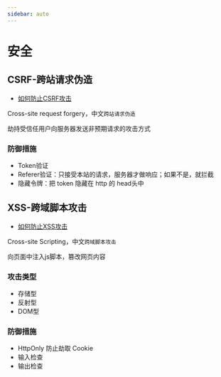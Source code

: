 ```yaml
---
sidebar: auto
---
```


# 安全

## CSRF-跨站请求伪造

- [如何防止CSRF攻击](https://tech.meituan.com/2018/10/11/fe-security-csrf.html)

Cross-site request forgery，中文`跨站请求伪造`

劫持受信任用户向服务器发送非预期请求的攻击方式

### 防御措施

- Token验证
- Referer验证：只接受本站的请求，服务器才做响应；如果不是，就拦截
- 隐藏令牌：把 token 隐藏在 http 的 head头中

## XSS-跨域脚本攻击

- [如何防止XSS攻击](https://tech.meituan.com/2018/09/27/fe-security.html)

Cross-site Scripting，中文`跨域脚本攻击`

向页面中注入js脚本，篡改网页内容

### 攻击类型
  - 存储型
  - 反射型
  - DOM型

### 防御措施

- HttpOnly 防止劫取 Cookie
- 输入检查
- 输出检查